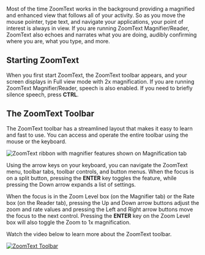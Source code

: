 Most of the time ZoomText works in the background providing a magnified and enhanced view that follows all of your activity. So as you move the mouse pointer, type text, and navigate your applications, your point of interest is always in view. If you are running ZoomText Magnifier/Reader, ZoomText also echoes and narrates what you are doing, audibly confirming where you are, what you type, and more.

## Starting ZoomText

When you first start ZoomText, the ZoomText toolbar appears, and your screen displays in Full view mode with 2x magnification. If you are running ZoomText Magnifier/Reader, speech is also enabled. If you need to briefly silence speech, press **CTRL**.

## The ZoomText Toolbar

The ZoomText toolbar has a streamlined layout that makes it easy to learn and fast to use. You can access and operate the entire toolbar using the mouse or the keyboard.

![ZoomText ribbon with magnifier features shown on Magnification tab](https://support.freedomscientific.com/Content/images/training/ztUI.png)

Using the arrow keys on your keyboard, you can navigate the ZoomText menu, toolbar tabs, toolbar controls, and button menus. When the focus is on a split button, pressing the **ENTER** key toggles the feature, while pressing the Down arrow expands a list of settings.

When the focus is in the Zoom Level box (on the Magnifier tab) or the Rate box (on the Reader tab), pressing the Up and Down arrow buttons adjust the zoom and rate values and pressing the Left and Right arrow buttons move the focus to the next control. Pressing the **ENTER** key on the Zoom Level box will also toggle the Zoom to 1x magnification.

Watch the video below to learn more about the ZoomText toolbar.

[![ZoomText Toolbar](https://img.youtube.com/vi/YpGF_Q4PIlY/0.jpg)](https://www.youtube.com/watch?v=YpGF_Q4PIlY "ZoomText Toolbar")